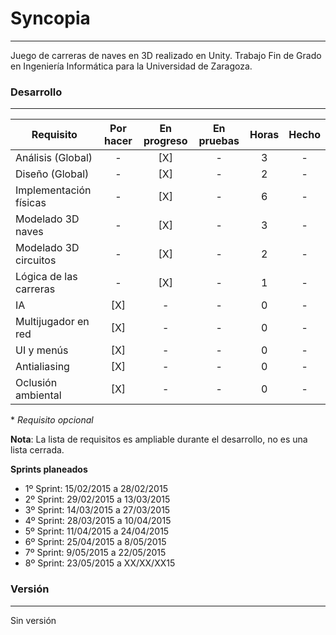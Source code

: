 # Syncopia
---
Juego de carreras de naves en 3D realizado en Unity. Trabajo Fin de Grado en Ingeniería Informática para la Universidad de Zaragoza.

### Desarrollo
---
| Requisito | Por hacer | En progreso | En pruebas | Horas | Hecho |
| --- | :---: | :---: | :---: | :---: | :---: |
| Análisis (Global) | - | [X] | - | 3 | - |
| Diseño (Global) | - | [X] | - | 2 | - |
| Implementación físicas | - | [X] | - | 6 | - |
| Modelado 3D naves | - | [X] | - | 3 | - |
| Modelado 3D circuitos | - | [X] | - | 2 | - |
| Lógica de las carreras | - | [X] | - | 1 | - |
| IA | [X] | - | - | 0 | - |
| Multijugador en red | [X] | - | - | 0 | - |
| UI y menús | [X] | - | - | 0 | - |
| Antialiasing | [X] | - | - | 0 | - |
| Oclusión ambiental | [X] | - | - | 0 | - |
\* *Requisito opcional*

**Nota**: La lista de requisitos es ampliable durante el desarrollo, no es una lista cerrada.

**Sprints planeados**
* 1º Sprint: 15/02/2015 a 28/02/2015
* 2º Sprint: 29/02/2015 a 13/03/2015
* 3º Sprint: 14/03/2015 a 27/03/2015
* 4º Sprint: 28/03/2015 a 10/04/2015
* 5º Sprint: 11/04/2015 a 24/04/2015
* 6º Sprint: 25/04/2015 a 8/05/2015
* 7º Sprint: 9/05/2015 a 22/05/2015
* 8º Sprint: 23/05/2015 a XX/XX/XX15

### Versión
---
Sin versión